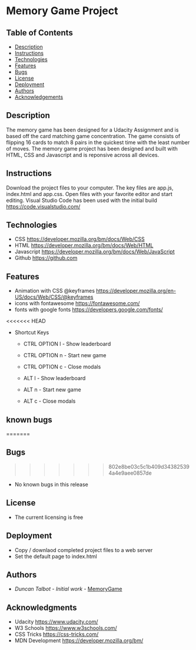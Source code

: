 # Memory Game Project

## Table of Contents

* [Description](#description)
* [Instructions](#instructions)
* [Technologies](#technologies)
* [Features](#features)
* [Bugs](#bugs)
* [License](#license)
* [Deployment](#deployment)
* [Authors](#authors)
* [Acknowledgements](#acknowledgements)

## Description

The memory game has been designed for a Udacity Assignment and is based off the card matching game concentration. The game consists of flipping 16 cards to match 8 pairs in the quickest time with the least number of moves. The memory game project has been designed and built with HTML, CSS and Javascript and is reponsive across all devices. 

## Instructions

Download the project files to your computer.  The key files are app.js, index.html and app.css. 
Open files with your favorite editor and start editing.  Visual Studio Code has been used with the initial build https://code.visualstudio.com/ 

## Technologies

* CSS https://developer.mozilla.org/bm/docs/Web/CSS
* HTML https://developer.mozilla.org/bm/docs/Web/HTML
* Javascript https://developer.mozilla.org/bm/docs/Web/JavaScript
* Github https://github.com

## Features

* Animation with CSS @keyframes https://developer.mozilla.org/en-US/docs/Web/CSS/@keyframes 
* icons with fontawesome https://fontawesome.com/
* fonts with google fonts https://developers.google.com/fonts/

<<<<<<< HEAD
* Shortcut Keys
    - CTRL OPTION l - Show leaderboard
    - CTRL OPTION n - Start new game
    - CTRL OPTION c - Close modals

    - ALT l - Show leaderboard
    - ALT n - Start new game
    - ALT c - Close modals

## known bugs
=======
## Bugs
>>>>>>> 802e8be03c5c1b409d343825394a4e9aee0857de

* No known bugs in this release

## License

* The current licensing is free

## Deployment

* Copy / downlaod completed project files to a web server 
* Set the default page to index.html

## Authors

* *Duncan Talbot* - *Initial work* - [MemoryGame](https://github.com/talbstools/memorygame)

## Acknowledgments

* Udacity https://www.udacity.com/
* W3 Schools https://www.w3schools.com/
* CSS Tricks https://css-tricks.com/
* MDN Development  https://developer.mozilla.org/bm/







